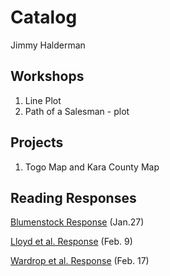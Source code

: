 # Catalog

Jimmy Halderman

## Workshops

1. Line Plot
2. Path of a Salesman - plot

## Projects 
1. Togo Map and Kara County Map

## Reading Responses

[Blumenstock Response](https://github.com/JimmyHalderman/workshop/blob/master/Blumenstock.md) (Jan.27)

[Lloyd et al. Response](https://github.com/JimmyHalderman/workshop/blob/master/Lloyd.md) (Feb. 9)

[Wardrop et al. Response](https://github.com/JimmyHalderman/workshop/blob/master/Wardrop.md) (Feb. 17)


